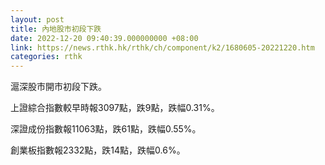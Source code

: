 ```yaml
---
layout: post
title: 內地股市初段下跌
date: 2022-12-20 09:40:39.000000000 +08:00
link: https://news.rthk.hk/rthk/ch/component/k2/1680605-20221220.htm
categories: rthk
---
```


滬深股市開市初段下跌。

上證綜合指數較早時報3097點，跌9點，跌幅0.31%。

深證成份指數報11063點，跌61點，跌幅0.55%。

創業板指數報2332點，跌14點，跌幅0.6%。
